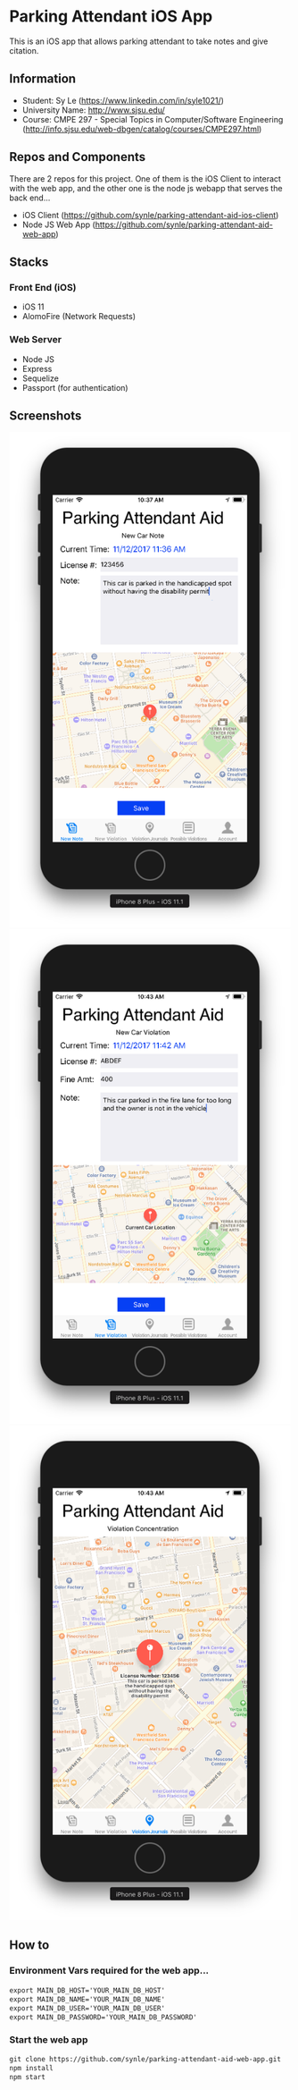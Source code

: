 # Parking Attendant iOS App
This is an iOS app that allows parking attendant to take notes and give citation.


## Information
- Student: Sy Le (https://www.linkedin.com/in/syle1021/)
- University Name: http://www.sjsu.edu/
- Course: CMPE 297 - Special Topics in Computer/Software Engineering (http://info.sjsu.edu/web-dbgen/catalog/courses/CMPE297.html)



## Repos and Components
There are 2 repos for this project. One of them is the iOS Client to interact with the web app, and the other one is the node js webapp that serves the back end...
- iOS Client (https://github.com/synle/parking-attendant-aid-ios-client)
- Node JS Web App (https://github.com/synle/parking-attendant-aid-web-app)


## Stacks
### Front End (iOS)
- iOS 11
- AlomoFire (Network Requests)


### Web Server
- Node JS
- Express
- Sequelize
- Passport (for authentication)


## Screenshots
![alt text](./screenshot/1.png "1")
![alt text](./screenshot/2.png "2")
![alt text](./screenshot/3.png "3")


## How to
### Environment Vars required for the web app...
```
export MAIN_DB_HOST='YOUR_MAIN_DB_HOST'
export MAIN_DB_NAME='YOUR_MAIN_DB_NAME'
export MAIN_DB_USER='YOUR_MAIN_DB_USER'
export MAIN_DB_PASSWORD='YOUR_MAIN_DB_PASSWORD'
```


### Start the web app
```
git clone https://github.com/synle/parking-attendant-aid-web-app.git
npm install
npm start
```
